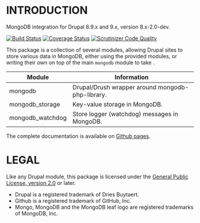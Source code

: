 INTRODUCTION
============

MongoDB integration for Drupal 8.9.x and 9.x, version 8.x-2.0-dev.

[![Build Status](https://travis-ci.org/fgm/mongodb.svg?branch=8.x-2.x)](https://travis-ci.org/fgm/mongodb)
[![Coverage Status](https://coveralls.io/repos/github/fgm/mongodb/badge.svg?branch=8.x-2.x)](https://coveralls.io/github/fgm/mongodb?branch=8.x-2.x)
[![Scrutinizer Code Quality](https://scrutinizer-ci.com/g/fgm/mongodb/badges/quality-score.png?b=8.x-2.x)](https://scrutinizer-ci.com/g/fgm/mongodb/?branch=8.x-2.x)

This package is a collection of several modules, allowing Drupal sites to store
various data in MongoDB, either using the provided modules, or writing their own
on top of the main `mongodb` module to take .

| Module            | Information                                      |
|-------------------|--------------------------------------------------|
| mongodb           | Drupal/Drush wrapper around mongodb-php-library. |
| mongodb_storage   | Key-value storage in MongoDB.                    |
|  mongodb_watchdog | Store logger (watchdog) messages in MongoDB.     |

The complete documentation is available on [Github pages].

[Github pages]: https://fgm.github.io/mongodb/


LEGAL
=====

Like any Drupal module, this package is licensed under the [General Public
License, version 2.0](https://www.gnu.org/licenses/old-licenses/gpl-2.0.en.html)
or later.

* Drupal is a registered trademark of Dries Buytaert.
* Github is a registered trademark of GitHub, Inc.
* Mongo, MongoDB and the MongoDB leaf logo are registered trademarks of
  MongoDB, Inc.
